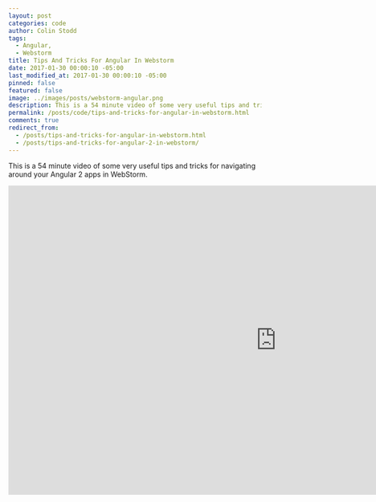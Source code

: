 ```yaml
---
layout: post
categories: code
author: Colin Stodd
tags:
  - Angular,
  - Webstorm
title: Tips And Tricks For Angular In Webstorm
date: 2017-01-30 00:00:10 -05:00
last_modified_at: 2017-01-30 00:00:10 -05:00
pinned: false
featured: false
image: ../images/posts/webstorm-angular.png
description: This is a 54 minute video of some very useful tips and tricks for navigating around your Angular 2 apps in WebStorm.
permalink: /posts/code/tips-and-tricks-for-angular-in-webstorm.html
comments: true
redirect_from:
  - /posts/tips-and-tricks-for-angular-in-webstorm.html
  - /posts/tips-and-tricks-for-angular-2-in-webstorm/
---
```


This is a 54 minute video of some very useful tips and tricks for navigating around your Angular 2 apps in WebStorm.

<iframe width="1066" height="616" src="https://www.youtube.com/embed/U-GQ8Nz8agY" frameborder="0" allow="accelerometer; autoplay; encrypted-media; gyroscope; picture-in-picture" allowfullscreen class="image fit"></iframe>
